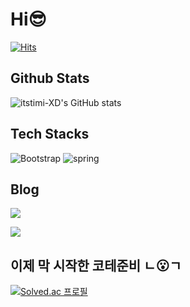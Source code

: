 # Hi😎

[![Hits](https://hits.seeyoufarm.com/api/count/incr/badge.svg?url=https%3A%2F%2Fgithub.com%2Fitstimi-XD&count_bg=%237A509F&title_bg=%238F477A&icon=&icon_color=%237847A1&title=hits&edge_flat=false)](https://hits.seeyoufarm.com)

## Github Stats
![itstimi-XD's GitHub stats](https://github-readme-stats.vercel.app/api?username=itstimi-XD)

## Tech Stacks
![Bootstrap](https://img.shields.io/badge/Bootstrap-563D7C?style=for-the-badge&logo=bootstrap&logoColor=white)
![spring](https://img.shields.io/badge/Spring-6DB33F?style=for-the-badge&logo=spring&logoColor=white)

## Blog

<a href="https://wealthy-raptor-d2f.notion.site/XD-4443b39cbbdc48c78a5bec43a545c511"><img src="https://img.shields.io/badge/Notion-000000?style=for-the-badge&logo=Notion&logoColor=white"/></a>

<a href="https://instagram.com/its___timi?igshid=MDM4ZDc5MmU="><img src="https://img.shields.io/badge/Instagram-E4405F?style=for-the-badge&logo=Notion&logoColor=white"/></a>


## 이제 막 시작한 코테준비 ㄴ😮ㄱ
[![Solved.ac
프로필](http://mazassumnida.wtf/api/v2/generate_badge?boj=itstimi)](https://solved.ac/itstimi)

